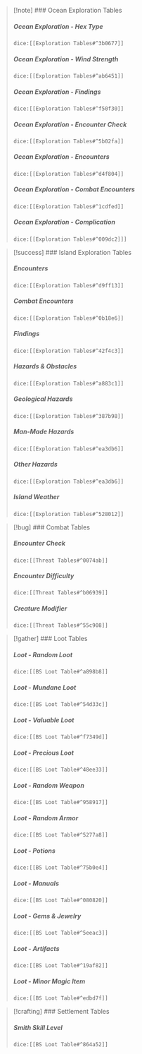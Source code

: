 > [!note] ### Ocean Exploration Tables
> ##### Ocean Exploration - Hex Type
>`dice:[[Exploration Tables#^3b0677]]`
>
>##### Ocean Exploration - Wind Strength
>`dice:[[Exploration Tables#^ab6451]]`
>
>##### Ocean Exploration - Findings
>`dice:[[Exploration Tables#^f50f30]]`
>
>##### Ocean Exploration - Encounter Check
>`dice:[[Exploration Tables#^5b02fa]]`
>
>##### Ocean Exploration - Encounters
>`dice:[[Exploration Tables#^d4f804]]`
>
>##### Ocean Exploration - Combat Encounters
>`dice:[[Exploration Tables#^1cdfed]]`
>
>##### Ocean Exploration - Complication
>`dice:[[Exploration Tables#^009dc2]]]`

> [!success] ### Island Exploration Tables
> ##### Encounters
>`dice:[[Exploration Tables#^d9ff13]]`
>
>##### Combat Encounters
>`dice:[[Exploration Tables#^0b18e6]]`
>
>##### Findings
>`dice:[[Exploration Tables#^42f4c3]]`
>
>##### Hazards & Obstacles
>`dice:[[Exploration Tables#^a883c1]]`
>
>##### Geological Hazards
>`dice:[[Exploration Tables#^387b98]]`
>
>##### Man-Made Hazards
>`dice:[[Exploration Tables#^ea3db6]]`
>
>##### Other Hazards
>`dice:[[Exploration Tables#^ea3db6]]`
>
>##### Island Weather
>`dice:[[Exploration Tables#^528012]]`

> [!bug] ### Combat Tables
> ##### Encounter Check
>`dice:[[Threat Tables#^0074ab]]`
>
> ##### Encounter Difficulty
>`dice:[[Threat Tables#^b06939]]`
>
> ##### Creature Modifier
>`dice:[[Threat Tables#^55c908]]`


> [!gather] ### Loot Tables
> ##### Loot - Random Loot
>`dice:[[BS Loot Table#^a898b8]]`
>
> ##### Loot - Mundane Loot
>`dice:[[BS Loot Table#^54d33c]]`
>
>##### Loot - Valuable Loot
>`dice:[[BS Loot Table#^f7349d]]`
>
>##### Loot - Precious Loot
>`dice:[[BS Loot Table#^48ee33]]`
>
>##### Loot - Random Weapon
>`dice:[[BS Loot Table#^958917]]`
>
>##### Loot - Random Armor
>`dice:[[BS Loot Table#^5277a8]]`
>
>##### Loot - Potions
>`dice:[[BS Loot Table#^75b0e4]]`
>
>##### Loot - Manuals 
>`dice:[[BS Loot Table#^080820]]`
>
>##### Loot - Gems & Jewelry 
>`dice:[[BS Loot Table#^5eeac3]]`
>
>##### Loot - Artifacts
>`dice:[[BS Loot Table#^19af82]]`
>
>##### Loot - Minor Magic Item
>`dice:[[BS Loot Table#^edbd7f]]`


> [!crafting] ### Settlement Tables
> 
> ##### Smith Skill Level
>`dice:[[BS Loot Table#^864a52]]`